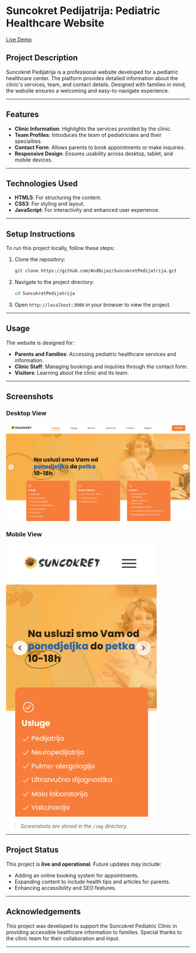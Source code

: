 # Suncokret Pedijatrija: Pediatric Healthcare Website

[Live Demo](https://pedijatrija-suncokret.ba/)

## Project Description

Suncokret Pedijatrija is a professional website developed for a pediatric healthcare center. The platform provides detailed information about the clinic's services, team, and contact details. Designed with families in mind, the website ensures a welcoming and easy-to-navigate experience.

---

## Features

- **Clinic Information**: Highlights the services provided by the clinic.
- **Team Profiles**: Introduces the team of pediatricians and their specialties.
- **Contact Form**: Allows parents to book appointments or make inquiries.
- **Responsive Design**: Ensures usability across desktop, tablet, and mobile devices.

---

## Technologies Used

- **HTML5**: For structuring the content.
- **CSS3**: For styling and layout.
- **JavaScript**: For interactivity and enhanced user experience.

---

## Setup Instructions

To run this project locally, follow these steps:

1. Clone the repository:

   ```bash
   git clone https://github.com/AndNijaz/SuncokretPedijatrija.git
   ```

2. Navigate to the project directory:

   ```bash
   cd SuncokretPedijatrija
   ```

3. Open `http://localhost:3000` in your browser to view the project.

---

## Usage

The website is designed for:

- **Parents and Families**: Accessing pediatric healthcare services and information.
- **Clinic Staff**: Managing bookings and inquiries through the contact form.
- **Visitors**: Learning about the clinic and its team.

---

## Screenshots

### Desktop View

![Desktop](img/desktop-view.png)

### Mobile View

![Mobile](img/mobile-view.png)

> _Screenshots are stored in the `/img` directory._

---

## Project Status

This project is **live and operational**. Future updates may include:

- Adding an online booking system for appointments.
- Expanding content to include health tips and articles for parents.
- Enhancing accessibility and SEO features.

---

## Acknowledgements

This project was developed to support the Suncokret Pediatric Clinic in providing accessible healthcare information to families. Special thanks to the clinic team for their collaboration and input.

---
